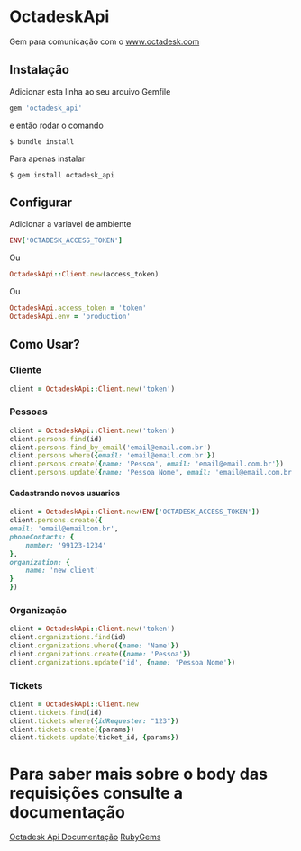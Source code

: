 # OctadeskApi

Gem para comunicação com o www.octadesk.com

## Instalação

Adicionar esta linha ao seu arquivo Gemfile

```ruby
gem 'octadesk_api'
```

e então rodar o comando

    $ bundle install

Para apenas instalar

    $ gem install octadesk_api


## Configurar
Adicionar a variavel de ambiente
```ruby
ENV['OCTADESK_ACCESS_TOKEN']
```
Ou
```ruby
OctadeskApi::Client.new(access_token)
``` 
Ou
```ruby
OctadeskApi.access_token = 'token'
OctadeskApi.env = 'production'
```
## Como Usar?

### Cliente
```ruby
client = OctadeskApi::Client.new('token')
```

### Pessoas
```ruby
client = OctadeskApi::Client.new('token')
client.persons.find(id)
client.persons.find_by_email('email@email.com.br')
client.persons.where({email: 'email@email.com.br'})
client.persons.create({name: 'Pessoa', email: 'email@email.com.br'})
client.persons.update({name: 'Pessoa Nome', email: 'email@email.com.br'})
```

#### Cadastrando novos usuarios
```ruby
client = OctadeskApi::Client.new(ENV['OCTADESK_ACCESS_TOKEN'])
client.persons.create({
email: 'email@emailcom.br',
phoneContacts: {
    number: '99123-1234'
},
organization: {
    name: 'new client'
}
})
``` 

### Organização
```ruby
client = OctadeskApi::Client.new('token')
client.organizations.find(id)
client.organizations.where({name: 'Name'})
client.organizations.create({name: 'Pessoa'})
client.organizations.update('id', {name: 'Pessoa Nome'})
```

### Tickets
```ruby
client = OctadeskApi::Client.new
client.tickets.find(id)
client.tickets.where({idRequester: "123"})
client.tickets.create({params})
client.tickets.update(ticket_id, {params})
```

# Para saber mais sobre o body das requisições consulte a documentação
[Octadesk Api Documentação](https://api.octadesk.services/)
[RubyGems](https://rubygems.org/gems/octadesk_api)


